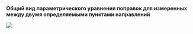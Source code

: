 **Общий вид параметрического уравнения поправок для измеренных между двумя определяемыми пунктами направлений**

![](https://latex.codecogs.com/svg.image?\nu&space;_{ki}=-\delta&space;z_{k}&plus;\alpha&space;_{ki}\xi&space;_{k}&plus;b_{ki}\eta&space;_{k}-\alpha&space;_{ki}\xi&space;_{i}&plus;b_{ki}\eta&space;_{i}&plus;l_{ki})
